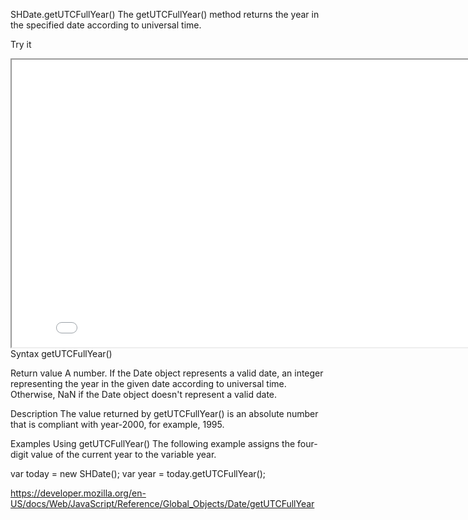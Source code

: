 SHDate.getUTCFullYear()
The getUTCFullYear() method returns the year in the specified date according to universal time.

Try it

<iframe style="width: 830px; height: 460px;" src="/SHDateTime-js/examples/live.html?function=getUTCFullYear" title="MDN Web Docs Interactive Example" loading="lazy"></iframe>
<br/>
Syntax
getUTCFullYear()

Return value
A number. If the Date object represents a valid date, an integer representing the year in the given date according to universal time. Otherwise, NaN if the Date object doesn't represent a valid date.

Description
The value returned by getUTCFullYear() is an absolute number that is compliant with year-2000, for example, 1995.

Examples
Using getUTCFullYear()
The following example assigns the four-digit value of the current year to the variable year.

var today = new SHDate();
var year = today.getUTCFullYear();

https://developer.mozilla.org/en-US/docs/Web/JavaScript/Reference/Global_Objects/Date/getUTCFullYear
